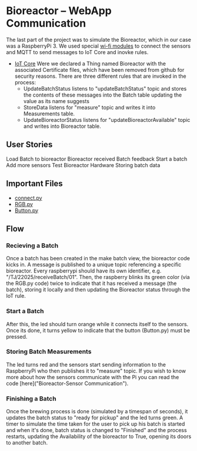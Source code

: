 # Bioreactor – WebApp Communication
The last part of the project was to simulate the Bioreactor, which in our case was a RaspberryPi 3. We used special [wi-fi modules](https://www.nodemcu.com/index_en.html "Modules") to connect the sensors and MQTT to send messages to IoT Core and inovke rules. 
* [IoT Core](https://aws.amazon.com/iot-core/ "IoT Core") Were we declared a Thing named Bioreactor with the associated Certificate files, which have been removed from github for security reasons.
There are three different rules that are invoked in the process: 
    * UpdateBatchStatus listens to "updateBatchStatus" topic and stores the contents of these messages into the Batch table updating the value as its name suggests
    * StoreData listens for "measure" topic and writes it into Measurements table.
    * UpdateBioreactorStatus listens for "updateBioreactorAvailable" topic and writes into Bioreactor table.

## User Stories 
Load Batch to bioreactor
Bioreactor received Batch feedback
Start a batch
Add more sensors
Test Bioreactor Hardware
Storing batch data
## Important Files 
* [connect.py](https://github.com/KillerFarmer/BYBY/blob/master/Bioreactor/connect.py "connect.py")
* [RGB.py](https://github.com/KillerFarmer/BYBY/blob/master/Bioreactor/RGB.py "RGB.py")
* [Button.py](https://github.com/KillerFarmer/BYBY/blob/master/Bioreactor/Button.py "Button.py")

## Flow
### Recieving a Batch
Once a  batch has been created in the make batch view, the bioreactor code kicks in.
A message is published to a unique topic referencing a specific bioreactor. Every raspberrypi should have its own identifier, e.g. "/TJ/22025/receiveBatch/01". Then, the raspberry blinks its green color (via the RGB.py code) twice to indicate that it has received a message (the batch), storing it locally and then updating the Bioreactor status through the IoT rule.
### Start a Batch
After this, the led should turn orange while it connects itself to the sensors. Once its done, it turns yellow to indicate that the button (Button.py) must be pressed.
### Storing Batch Measurements
The led turns red and the sensors start sending information to the RaspberryPi who then publishes it to "measure" topic. If you wish to know more about how the sensors communicate with the Pi you can read the code [here]("Bioreactor-Sensor Communication").
### Finishing a Batch
Once the brewing process is done (simulated by a timespan of seconds), it updates the batch status to "ready for pickup" and the led turns green. A timer to simulate the time taken for the user to pick up his batch is started and when it's done, batch status is changed to "Finished" and the process restarts, updating the Availability of the bioreactor to True, opening its doors to another batch.



